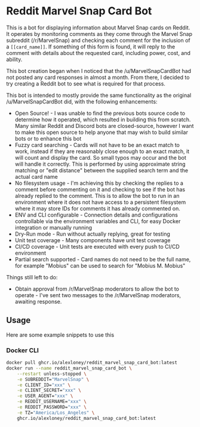 # Reddit Marvel Snap Card Bot
This is a bot for displaying information about Marvel Snap cards on Reddit. It 
operates by monitoring comments as they come through the Marvel Snap subreddit 
(/r/MarvelSnap) and checking each comment for the inclusion of a `[[card_name]]`. 
If something of this form is found, it will reply to the comment with details 
about the requested card, including power, cost, and ability.

This bot creation began when I noticed that the /u/MarvelSnapCardBot had not
posted any card responses in almost a month. From there, I decided to try 
creating a Reddit bot to see what is required for that process.

This bot is intended to mostly provide the same functionality as the original 
/u/MarvelSnapCardBot did, with the following enhancements:
* Open Source! - I was unable to find the previous bots source code to determine how it operated, which resulted in building this from scratch. Many similar Reddit and Discord bots are closed-source, however I want to make this open source to help anyone that may wish to build similar bots or to enhance this bot
* Fuzzy card searching - Cards will not have to be an exact match to work, instead if they are reasonably close enough to an exact match, it will count and display the card. So small typos may occur and the bot will handle it correctly. This is performed by using approximate string matching or "edit distance" between the supplied search term and the actual card name
* No filesystem usage - I'm achieving this by checking the replies to a comment before commenting on it and checking to see if the bot has already replied to the comment. This is to allow the bot to run in an environment where it does not have access to a persistent filesystem where it may store IDs for comments it has already commented on.
* ENV and CLI configurable - Connection details and configurations controllable via the environment variables and CLI, for easy Docker integration or manually running
* Dry-Run mode - Run without actually replying, great for testing
* Unit test coverage - Many components have unit test coverage
* CI/CD coverage - Unit tests are executed with every push to CI/CD environment
* Partial search supported - Card names do not need to be the full name, for example "Mobius" can be used to search for "Mobius M. Mobius"

Things still left to do:
* Obtain approval from /r/MarvelSnap moderators to allow the bot to operate - I've sent two messages to the /r/MarvelSnap moderators, awaiting response.

## Usage
Here are some example snippets to use this

### Docker CLI
```bash
docker pull ghcr.io/alexloney/reddit_marvel_snap_card_bot:latest
docker run --name reddit_marvel_snap_card_bot \
    --restart unless-stopped \
    -e SUBREDDIT="MarvelSnap" \
    -e CLIENT_ID="xxx" \
    -e CLIENT_SECRET="xxx" \
    -e USER_AGENT="xxx" \
    -e REDDIT_USERNAME="xxx" \
    -e REDDIT_PASSWORD="xxx" \
    -e TZ="America/Los_Angeles" \
    ghcr.io/alexloney/reddit_marvel_snap_card_bot:latest
```
